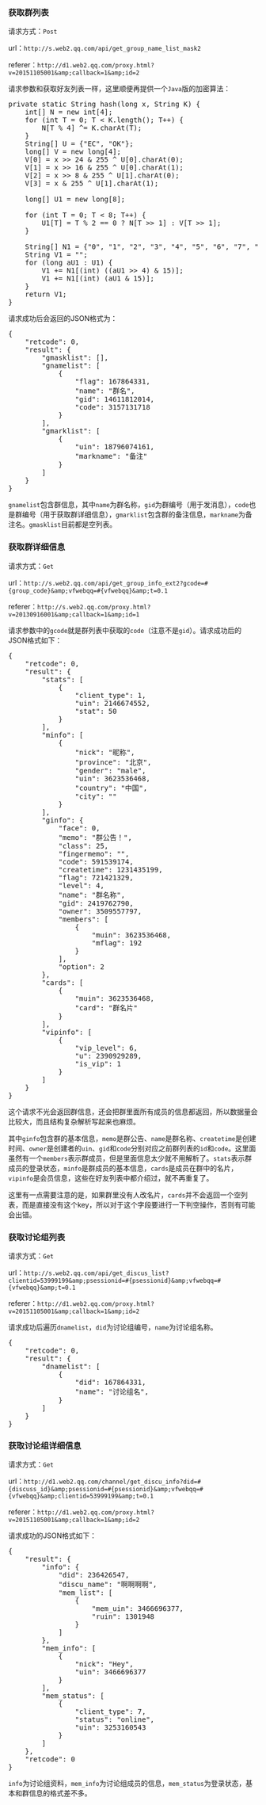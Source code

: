 ### 获取群列表

请求方式：`Post`

url：`http://s.web2.qq.com/api/get_group_name_list_mask2`

referer：`http://d1.web2.qq.com/proxy.html?v=20151105001&amp;callback=1&amp;id=2`

请求参数和获取好友列表一样，这里顺便再提供一个`Java`版的加密算法：

<pre>
private static String hash(long x, String K) {
    int[] N = new int[4];
    for (int T = 0; T &lt; K.length(); T++) {
        N[T % 4] ^= K.charAt(T);
    }
    String[] U = {"EC", "OK"};
    long[] V = new long[4];
    V[0] = x &gt;&gt; 24 &amp; 255 ^ U[0].charAt(0);
    V[1] = x &gt;&gt; 16 &amp; 255 ^ U[0].charAt(1);
    V[2] = x &gt;&gt; 8 &amp; 255 ^ U[1].charAt(0);
    V[3] = x &amp; 255 ^ U[1].charAt(1);

    long[] U1 = new long[8];

    for (int T = 0; T &lt; 8; T++) {
        U1[T] = T % 2 == 0 ? N[T &gt;&gt; 1] : V[T &gt;&gt; 1];
    }

    String[] N1 = {"0", "1", "2", "3", "4", "5", "6", "7", "8", "9", "A", "B", "C", "D", "E", "F"};
    String V1 = "";
    for (long aU1 : U1) {
        V1 += N1[(int) ((aU1 &gt;&gt; 4) &amp; 15)];
        V1 += N1[(int) (aU1 &amp; 15)];
    }
    return V1;
}
</pre>

请求成功后会返回的JSON格式为：
<pre>{
    "retcode": 0,
    "result": {
        "gmasklist": [],
        "gnamelist": [
            {
                "flag": 167864331,
                "name": "群名",
                "gid": 14611812014,
                "code": 3157131718
            }
        ],
        "gmarklist": [
            {
                "uin": 18796074161,
                "markname": "备注"
            }
        ]
    }
}
</pre>

`gnamelist`包含群信息，其中`name`为群名称，`gid`为群编号（用于发消息），`code`也是群编号（用于获取群详细信息），`gmarklist`包含群的备注信息，`markname`为备注名。`gmasklist`目前都是空列表。

### 获取群详细信息

请求方式：`Get`

url：`http://s.web2.qq.com/api/get_group_info_ext2?gcode=#{group_code}&amp;vfwebqq=#{vfwebqq}&amp;t=0.1`

referer：`http://s.web2.qq.com/proxy.html?v=20130916001&amp;callback=1&amp;id=1`

请求参数中的`gcode`就是群列表中获取的`code`（注意不是`gid`）。请求成功后的JSON格式如下：
<pre>{
    "retcode": 0,
    "result": {
        "stats": [
            {
                "client_type": 1,
                "uin": 2146674552,
                "stat": 50
            }
        ],
        "minfo": [
            {
                "nick": "昵称",
                "province": "北京",
                "gender": "male",
                "uin": 3623536468,
                "country": "中国",
                "city": ""
            }
        ],
        "ginfo": {
            "face": 0,
            "memo": "群公告！",
            "class": 25,
            "fingermemo": "",
            "code": 591539174,
            "createtime": 1231435199,
            "flag": 721421329,
            "level": 4,
            "name": "群名称",
            "gid": 2419762790,
            "owner": 3509557797,
            "members": [
                {
                    "muin": 3623536468,
                    "mflag": 192
                }
            ],
            "option": 2
        },
        "cards": [
            {
                "muin": 3623536468,
                "card": "群名片"
            }
        ],
        "vipinfo": [
            {
                "vip_level": 6,
                "u": 2390929289,
                "is_vip": 1
            }
        ]
    }
}
</pre>

这个请求不光会返回群信息，还会把群里面所有成员的信息都返回，所以数据量会比较大，而且结构复杂解析写起来也麻烦。

其中`ginfo`包含群的基本信息，`memo`是群公告、`name`是群名称、`createtime`是创建时间、`owner`是创建者的`uin`、`gid`和`code`分别对应之前群列表的`id`和`code`。这里面虽然有一个`members`表示群成员，但是里面信息太少就不用解析了。`stats`表示群成员的登录状态，`minfo`是群成员的基本信息，`cards`是成员在群中的名片，`vipinfo`是会员信息，这些在好友列表中都介绍过，就不再重复了。

这里有一点需要注意的是，如果群里没有人改名片，`cards`并不会返回一个空列表，而是直接没有这个key，所以对于这个字段要进行一下判空操作，否则有可能会出错。

### 获取讨论组列表

请求方式：`Get`

url：`http://s.web2.qq.com/api/get_discus_list?clientid=53999199&amp;psessionid=#{psessionid}&amp;vfwebqq=#{vfwebqq}&amp;t=0.1`

referer：`http://d1.web2.qq.com/proxy.html?v=20151105001&amp;callback=1&amp;id=2`

请求成功后遍历`dnamelist`，`did`为讨论组编号，`name`为讨论组名称。
<pre>{
    "retcode": 0,
    "result": {
        "dnamelist": [
            {
                "did": 167864331,
                "name": "讨论组名",
            }
        ]
    }
}
</pre>

### 获取讨论组详细信息

请求方式：`Get`

url：`http://d1.web2.qq.com/channel/get_discu_info?did=#{discuss_id}&amp;psessionid=#{psessionid}&amp;vfwebqq=#{vfwebqq}&amp;clientid=53999199&amp;t=0.1`

referer：`http://d1.web2.qq.com/proxy.html?v=20151105001&amp;callback=1&amp;id=2`

请求成功的JSON格式如下：
<pre>{
    "result": {
        "info": {
            "did": 236426547,
            "discu_name": "啊啊啊啊",
            "mem_list": [
                {
                    "mem_uin": 3466696377,
                    "ruin": 1301948
                }
            ]
        },
        "mem_info": [
            {
                "nick": "Hey",
                "uin": 3466696377
            }
        ],
        "mem_status": [
            {
                "client_type": 7,
                "status": "online",
                "uin": 3253160543
            }
        ]
    },
    "retcode": 0
}
</pre>

`info`为讨论组资料，`mem_info`为讨论组成员的信息，`mem_status`为登录状态，基本和群信息的格式差不多。